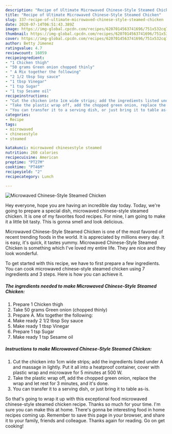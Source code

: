 ```yaml
---
description: "Recipe of Ultimate Microwaved Chinese-Style Steamed Chicken"
title: "Recipe of Ultimate Microwaved Chinese-Style Steamed Chicken"
slug: 337-recipe-of-ultimate-microwaved-chinese-style-steamed-chicken
date: 2020-07-14T06:51:43.389Z
image: https://img-global.cpcdn.com/recipes/6207014563741696/751x532cq70/microwaved-chinese-style-steamed-chicken-recipe-main-photo.jpg
thumbnail: https://img-global.cpcdn.com/recipes/6207014563741696/751x532cq70/microwaved-chinese-style-steamed-chicken-recipe-main-photo.jpg
cover: https://img-global.cpcdn.com/recipes/6207014563741696/751x532cq70/microwaved-chinese-style-steamed-chicken-recipe-main-photo.jpg
author: Betty Jimenez
ratingvalue: 4.7
reviewcount: 16059
recipeingredient:
- "1 Chicken thigh"
- "50 grams Green onion chopped thinly"
- " A Mix together the following"
- "2 1/2 tbsp Soy sauce"
- "1 tbsp Vinegar"
- "1 tsp Sugar"
- "1 tsp Sesame oil"
recipeinstructions:
- "Cut the chicken into 1cm wide strips; add the ingredients listed under A and massage in lightly. Put it all into a heatproof container, cover with plastic wrap and microwave for 5 minutes at 500 W."
- "Take the plastic wrap off, add the chopped green onion, replace the wrap and let rest for 3 minutes, and it&#39;s done."
- "You can transfer it to a serving dish, or just bring it to table as-is."
categories:
- Recipe
tags:
- microwaved
- chinesestyle
- steamed

katakunci: microwaved chinesestyle steamed 
nutrition: 260 calories
recipecuisine: American
preptime: "PT27M"
cooktime: "PT46M"
recipeyield: "2"
recipecategory: Lunch

---
```



![Microwaved Chinese-Style Steamed Chicken](https://img-global.cpcdn.com/recipes/6207014563741696/751x532cq70/microwaved-chinese-style-steamed-chicken-recipe-main-photo.jpg)

Hey everyone, hope you are having an incredible day today. Today, we're going to prepare a special dish, microwaved chinese-style steamed chicken. It is one of my favorites food recipes. For mine, I am going to make it a little bit tasty. This is gonna smell and look delicious.

Microwaved Chinese-Style Steamed Chicken is one of the most favored of recent trending foods in the world. It is appreciated by millions every day. It is easy, it's quick, it tastes yummy. Microwaved Chinese-Style Steamed Chicken is something which I've loved my entire life. They are nice and they look wonderful.




To get started with this recipe, we have to first prepare a few ingredients. You can cook microwaved chinese-style steamed chicken using 7 ingredients and 3 steps. Here is how you can achieve it.

<!--inarticleads1-->

##### The ingredients needed to make Microwaved Chinese-Style Steamed Chicken:

1. Prepare 1 Chicken thigh
1. Take 50 grams Green onion (chopped thinly)
1. Prepare  A. Mix together the following:
1. Make ready 2 1/2 tbsp Soy sauce
1. Make ready 1 tbsp Vinegar
1. Prepare 1 tsp Sugar
1. Make ready 1 tsp Sesame oil




<!--inarticleads2-->

##### Instructions to make Microwaved Chinese-Style Steamed Chicken:

1. Cut the chicken into 1cm wide strips; add the ingredients listed under A and massage in lightly. Put it all into a heatproof container, cover with plastic wrap and microwave for 5 minutes at 500 W.
1. Take the plastic wrap off, add the chopped green onion, replace the wrap and let rest for 3 minutes, and it&#39;s done.
1. You can transfer it to a serving dish, or just bring it to table as-is.




So that's going to wrap it up with this exceptional food microwaved chinese-style steamed chicken recipe. Thanks so much for your time. I'm sure you can make this at home. There's gonna be interesting food in home recipes coming up. Remember to save this page in your browser, and share it to your family, friends and colleague. Thanks again for reading. Go on get cooking!
